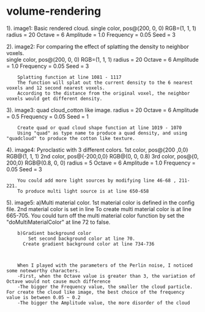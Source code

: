 volume-rendering
================
1).	image1: Basic rendered cloud.
		single color, pos@(200, 0, 0) RGB=(1, 1, 1)
		radius = 20
		Octave = 6
		Amplitude = 1.0
		Frequency = 0.05
		Seed = 3
		
2). image2: For comparing the effect of splatting the density to neighbor voxels.		
		single color, pos@(200, 0, 0) RGB=(1, 1, 1)
		radius = 20
		Octave = 6
		Amplitude = 1.0
		Frequency = 0.05
		Seed = 3
		
		Splatting function at line 1081 - 1117
		The function will splat out the current density to the 6 nearest voxels and 12 second nearest voxels. 
		According to the distance from the original voxel, the neighbor voxels would get different density. 
		
			
3).	image3: quad cloud_cotton like image.
		radius = 20
		Octave = 6
		Amplitude = 0.5
		Frequency = 0.05
		Seed = 1
		
		Create quad or quad cloud shape function at line 1019 - 1070
		Using "quad" as type name to produce a quad density, and using "quadcloud" to produce the cotton like texture.

4). image4: Pyroclastic with 3 different colors. 
		1st color, pos@{200 ,0,0} RGB@(1, 1, 1)
		2nd color, pos@{-200,0,0} RGB@(0, 0, 0.8)
		3rd color, pos@{0, 200,0} RGB@(0.8, 0, 0)
		radius = 5
		Octave = 6
		Amplitude = 1.0
		Frequency = 0.05
		Seed = 3
		
		You could add more light sources by modifying line 46-68 , 211-221.
		To produce multi light source is at line 650-658

5). image5: 
		a)Multi material color. 1st material color is defined in the config file. 2nd material color is set in line 
			To create multi material color is at line 665-705. 
			You could turn off the multi material color function by set the "doMultiMaterialColor" at line 72 to false.
		
		b)Gradient background color
			Set second background color at line 70.
		  Create gradient background color at line 734-736
		
		
		
		When I played with the parameters of the Perlin noise, I noticed some noteworthy characters.
		-First, when the Octave value is greater than 3, the variation of Octave would not cause much difference
		-The bigger the Frequency value, the smaller the cloud particle. For create the cloud like image, the best choice of the frequency value is between 0.05 ~ 0.2
		-The bigger the Amplitude value, the more disorder of the cloud
